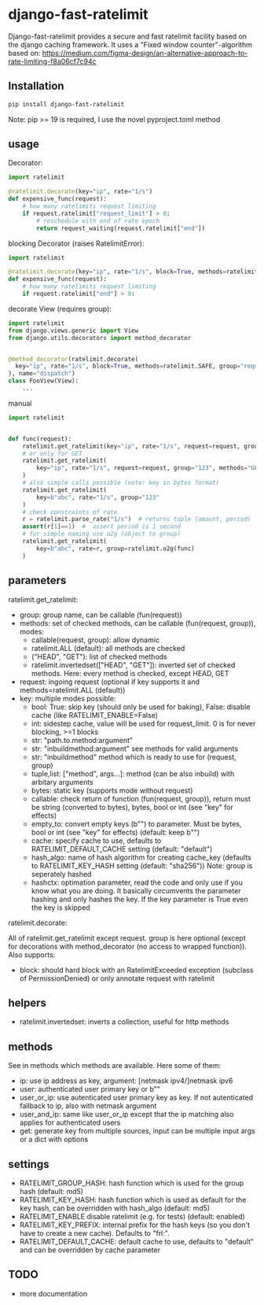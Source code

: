 # django-fast-ratelimit


Django-fast-ratelimit provides a secure and fast ratelimit facility based on the django caching framework.
It uses a "Fixed window counter"-algorithm based on:
https://medium.com/figma-design/an-alternative-approach-to-rate-limiting-f8a06cf7c94c



## Installation

```` bash
pip install django-fast-ratelimit

````

Note: pip >= 19 is required, I use the novel pyproject.toml method

## usage


Decorator:

```` python
import ratelimit

@ratelimit.decorate(key="ip", rate="1/s")
def expensive_func(request):
    # how many ratelimits request limiting
    if request.ratelimit["request_limit"] > 0:
        # reschedule with end of rate epoch
        return request_waiting(request.ratelimit["end"])

````

blocking Decorator (raises RatelimitError):

```` python
import ratelimit

@ratelimit.decorate(key="ip", rate="1/s", block=True, methods=ratelimit.UNSAFE)
def expensive_func(request):
    # how many ratelimits request limiting
    if request.ratelimit["end"] > 0:

````



decorate View (requires group):

```` python
import ratelimit
from django.views.generic import View
from django.utils.decorators import method_decorator


@method_decorator(ratelimit.decorate(
  key="ip", rate="1/s", block=True, methods=ratelimit.SAFE, group="required"
), name="dispatch")
class FooView(View):
    ...

````

manual
```` python
import ratelimit


def func(request):
    ratelimit.get_ratelimit(key="ip", rate="1/s", request=request, group="123")
    # or only for GET
    ratelimit.get_ratelimit(
        key="ip", rate="1/s", request=request, group="123", methods="GET"
    )
    # also simple calls possible (note: key in bytes format)
    ratelimit.get_ratelimit(
        key=b"abc", rate="1/s", group="123"
    )
    # check constraints of rate
    r = ratelimit.parse_rate("1/s")  # returns tuple (amount, period)
    assert(r[1]==1)  #  assert period is 1 second
    # for simple naming use o2g (object to group)
    ratelimit.get_ratelimit(
        key=b"abc", rate=r, group=ratelimit.o2g(func)
    )

````

## parameters

ratelimit.get_ratelimit:

* group: group name, can be callable (fun(request))
* methods: set of checked methods, can be callable (fun(request, group)), modes:
  * callable(request, group): allow dynamic
  * ratelimit.ALL (default): all methods are checked
  * \("HEAD", "GET"\): list of checked methods
  * ratelimit.invertedset(["HEAD", "GET"]): inverted set of checked methods. Here: every method is checked, except HEAD, GET
* request: ingoing request (optional if key supports it and methods=ratelimit.ALL (default))
* key: multiple modes possible:
    * bool: True: skip key (should only be used for baking), False: disable cache (like RATELIMIT_ENABLE=False)
    * int:  sidestep cache, value will be used for request_limit. 0 is for never blocking, >=1 blocks
    * str: "path.to.method:argument"
    * str: "inbuildmethod:argument" see methods for valid arguments
    * str: "inbuildmethod"  method which is ready to use for (request, group)
    * tuple,list: ["method", args...]: method (can be also inbuild) with arbitary arguments
    * bytes: static key (supports mode without request)
    * callable: check return of function (fun(request, group)), return must be string (converted to bytes), bytes, bool or int (see "key" for effects)
  * empty_to: convert empty keys (b"") to parameter. Must be bytes, bool or int (see "key" for effects) (default: keep b"")
  * cache: specify cache to use, defaults to RATELIMIT_DEFAULT_CACHE setting (default: "default")
  * hash_algo: name of hash algorithm for creating cache_key (defaults to RATELIMIT_KEY_HASH setting (default: "sha256"))
    Note: group is seperately hashed
  * hashctx: optimation parameter, read the code and only use if you know what you are doing. It basically circumvents the parameter hashing and only hashes the key. If the key parameter is True even the key is skipped

ratelimit.decorate:

All of ratelimit.get_ratelimit except request. group is here optional (except for decorations with method_decorator (no access to wrapped function)).
Also supports:
* block: should hard block with an RatelimitExceeded exception (subclass of PermissionDenied) or only annotate request with ratelimit

## helpers

* ratelimit.invertedset: inverts a collection, useful for http methods

## methods

See in methods which methods are available. Here some of them:
* ip: use ip address as key, argument: [netmask ipv4/]netmask ipv6
* user: authenticated user primary key or b""
* user_or_ip: use autenticated user primary key as key. If not autenticated fallback to ip, also with netmask argument
* user_and_ip: same like user_or_ip except that the ip matching also applies for authenticated users
* get: generate key from multiple sources, input can be multiple input args or a dict with options

## settings

* RATELIMIT_GROUP_HASH: hash function which is used for the group hash (default: md5)
* RATELIMIT_KEY_HASH: hash function which is used as default for the key hash, can be overridden with hash_algo (default: md5)
* RATELIMIT_ENABLE disable ratelimit (e.g. for tests) (default: enabled)
* RATELIMIT_KEY_PREFIX: internal prefix for the hash keys (so you don't have to create a new cache). Defaults to "frl:".
* RATELIMIT_DEFAULT_CACHE: default cache to use, defaults to "default" and can be overridden by cache parameter


## TODO

* more documentation
